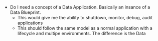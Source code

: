 
* Do I need a concept of a Data Application. Basically an insance of a Data Blueprint.
  * This would give me the ability to shutdown, monitor, debug, audit applications
  * This should follow the same model as a normal application with a lifecycle and multipe
  environments. The difference is the Data 
